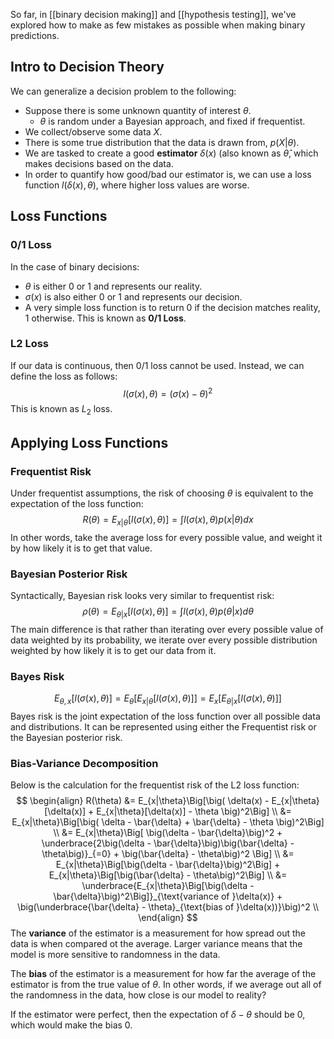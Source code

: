 So far, in [[binary decision making]] and [[hypothesis testing]], we've explored how to make as few mistakes as possible when making binary predictions.

## Intro to Decision Theory
We can generalize a decision problem to the following:
 - Suppose there is some unknown quantity of interest $\theta$.
	 - $\theta$ is random under a Bayesian approach, and fixed if frequentist.
 - We collect/observe some data $X$.
 - There is some true distribution that the data is drawn from, $p(X | \theta)$.
 - We are tasked to create a good **estimator** $\delta(x)$ (also known as $\hat\theta$, which makes decisions based on the data.
 - In order to quantify how good/bad our estimator is, we can use a loss function $l(\delta(x), \theta)$, where higher loss values are worse.


## Loss Functions
### 0/1 Loss
In the case of binary decisions:
 - $\theta$ is either $0$ or $1$ and represents our reality.
 - $\sigma(x)$ is also either $0$ or $1$ and represents our decision.
 - A very simple loss function is to return $0$ if the decision matches reality, $1$ otherwise. This is known as **0/1 Loss**.

### L2 Loss
If our data is continuous, then 0/1 loss cannot be used.
Instead, we can define the loss as follows:
$$ l(\sigma(x), \theta) = (\sigma(x) - \theta)^2$$
This is known as $L_2$ loss.


## Applying Loss Functions

### Frequentist Risk
Under frequentist assumptions, the risk of choosing $\theta$ is equivalent to the expectation of the loss function:
$$R(\theta) = E_{x|\theta}[l(\sigma(x), \theta)] = \int l(\sigma(x), \theta) p(x|\theta) dx$$
In other words, take the average loss for every possible value, and weight it by how likely it is to get that value.


### Bayesian Posterior Risk
Syntactically, Bayesian risk looks very similar to frequentist risk:
$$\rho(\theta) = E_{\theta|x}[l(\sigma(x), \theta)] = \int l(\sigma(x), \theta) p(\theta|x) d\theta$$
The main difference is that rather than iterating over every possible value of data weighted by its probability, we iterate over every possible distribution weighted by how likely it is to get our data from it.

### Bayes Risk
$$E_{\theta, x}[l(\sigma(x), \theta)] = E_\theta[E_{x|\theta}[l(\sigma(x), \theta)]] = E_x[E_{\theta|x}[l(\sigma(x), \theta)]]$$
Bayes risk is the joint expectation of the loss function over all possible data and distributions. It can be represented using either the Frequentist risk or the Bayesian posterior risk.




### Bias-Variance Decomposition

Below is the calculation for the frequentist risk of the L2 loss function:
$$
\begin{align}
R(\theta) 
&= E_{x|\theta}\Big[\big(
    \delta(x) - E_{x|\theta}[\delta(x)] + E_{x|\theta}[\delta(x)] - \theta
\big)^2\Big] \\
&= E_{x|\theta}\Big[\big(
    \delta - \bar{\delta} + \bar{\delta} - \theta
\big)^2\Big] \\
&= E_{x|\theta}\Big[
    \big(\delta - \bar{\delta}\big)^2 +
    \underbrace{2\big(\delta - \bar{\delta}\big)\big(\bar{\delta} - \theta\big)}_{=0} + 
    \big(\bar{\delta} - \theta\big)^2
\Big] \\
&= E_{x|\theta}\Big[\big(\delta - \bar{\delta}\big)^2\Big] + 
     E_{x|\theta}\Big[\big(\bar{\delta} - \theta\big)^2\Big] \\
&= \underbrace{E_{x|\theta}\Big[\big(\delta - \bar{\delta}\big)^2\Big]}_{\text{variance of }\delta(x)} + 
     \big(\underbrace{\bar{\delta} - \theta}_{\text{bias of }\delta(x))}\big)^2 \\
\end{align}
$$
The **variance** of the estimator is a measurement for how spread out the data is when compared ot the average. Larger variance means that the model is more sensitive to randomness in the data.

The **bias** of the estimator is a measurement for how far the average of the estimator is from the true value of $\theta$. In other words, if we average out all of the randomness in the data, how close is our model to reality?


If the estimator were perfect, then the expectation of $\delta - \theta$ should be $0$, which would make the bias $0$.


